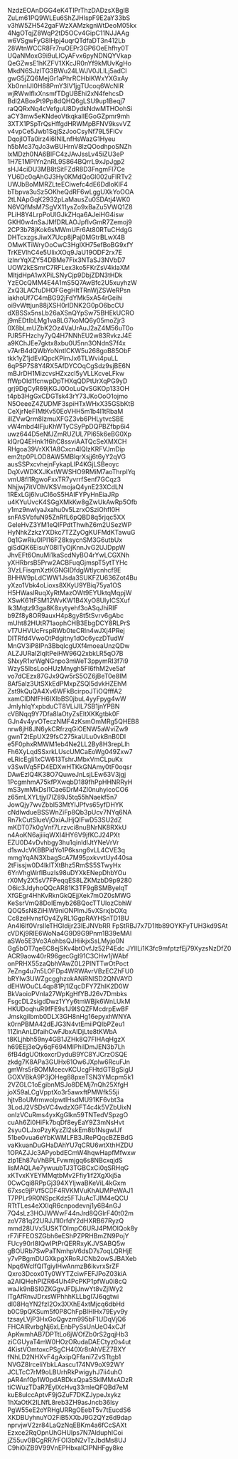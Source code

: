 NzdzEOAnDGG4eK4TIPrThzDADzsXBgIB
ZuLm61PQ9WLEu6ShZJHlspF9E2aY33bS
v3hW5ZH542gaFWzXAMzkgnWtDeoM05kx
4NgOTqjZ8WqP2tD5OCv4GipC11NJJAAg
w6VSgwFyG8IHpj4uqrQTdfaDT3n412Lb
28WtnWCCR8Fr7ruOEPr3GP6OeEhfhy0T
UQaNMoxG9i9uLICyAFvx6pyNDNQYVkap
QeGZwsE1hKZFV1XKcJR0nYf9kMUvKgHo
MkdN6SJzITG3BWu24LWJV0JLlLj5adCl
gwG5jZQ6MejGr1aPhrRCHblKWxYXGxAy
Xb0nnIJI0H88PmY3IV1jgTUcoq6WcNIR
wjRWwlflxXnsmfTDgUBEhi2xN4fehcsD
Bdl2ABoxPt9Pp8dQHQ6gLSU9up1Beqj7
raQQRxNq4cVefguU8DydkNdwMTHOohSi
aCY3mw5eKNdeoVtkqkalIEGoGZpmr9mh
3XTX1PSpTrQsHffgdHRWMpBFNV9ksvVZ
v4vpCe5Jwb1SqjSzJooCsyNf79L5FiCv
DqojIOTa0irz4i6INILnfHsWazG1Hyeu
h5bMc37qJo3wBUHrnV8lzQOodhpoSNZh
lxMDzh0NA6BlFC4zJAvJssLv45iZU3eP
1H7E1MPIYn2nRL9S864BQrrL9xJpJgp2
sHJ4ciDU3MB8tSitFZdR8D3FngmFl7Ce
YU6Dc0qAhGJ3Hy0KMdQoGl002uFIRTv2
UWJbBoMMRZLteECiwefc4dE6DdIoKlF4
bTbpva3uSz5OKheQdRF6wLggUXkYoOOA
2tLNApGqK2932pLaMausZu0SDAtj4WK0
N6VQfMsM7SgVX11ysZo9xBaZu5VWQ1Z8
PLiH8Y4LrpPoUlGJkZHqa6AJeiHG4isw
GKH0w4nSaJMfDRLAOJpfIvGmR7Zemoj9
2CP3b78jKok6sMWmUFr6At80RTuCHdgG
DHTcxzgsJiwX7Ucp8jPaj0MGtrBLwX4B
OMwKTiWryOoCwC3HglXH75efBoBG9xfY
TrKEVlhC4e5UlixXOq9JaU19ODF2rx7E
izInrYqXZY54DBMe7Fix3NTaSJ3NVbD7
UOW2kESmrC7RFLex3ko5FKrZsV4kIaXM
MItjdHpA1wXPiLSNyCjp9DbjZDN3tHDk
YzEOcQMM4E4A1mS5Q7AwBfc2U5xuyhzW
ZxQ3LACfuDHOFGegHItTRnWjZSWeRPsn
iakhoUf7C4mBG92jFdYMk5xA54rGeihi
oi9vWttjun88jXSH0rIDNK2G0pO6bcCU
dXBSSx5nsLb26aXSnQYpSw75BHEkUCRO
j9mEDtIbLMg1va8LG7koMQ6y05moZjr3
0X8bLmUZbK2Oz4VaUrAuJ2aZ4M56uT0o
PJR5FHzchy7yQ4H7NNhEU2w83RvkzJ4E
a9KChJEe7gktx8xbu0U5nn3ONdnS7f4x
v7ArB4dQWbYoNntICKW5u268goB85ObF
tkk1yZ1jdEvlQpcKPimJx6TLWvi4puLL
6qP5P7S8Y4RX5AfDYCOqCgSdz9sjBE6N
mBJrDH1MizcvsHZxzcI5yVLLKcveLFkw
ffWpOId1fcnwpDpTHXqQDPtUrXqPG9yD
grj9DgCyR69jKGJ0OoLuQvSGKOp133OH
t4pb3HgGxCDGTsk43rY73JKoOoO1ojmo
N5OeeeZ4ZUDMF3spiHTxWHxX35GSbKtB
CeXjrNeFIMtKv50EoVHH5m1b4l1tRbaM
ilIZVwQrm8IzmuXFGZ3vb6PHLytvcSBE
vW4mbd4IFjuKhWTyCSyPpDQPBZfbp6i4
uwz644D5eNfJZmRUZUL7Pl65k6eBG0Xp
klQrQ4EHnk1f6hC8ssviAATQcSeXMXCH
RHgoa39VrXK1A8Cxcn4lQlzKRFVJmDip
em2tp0PLOD8AW5MBlqrXsjj6t6yY2qVG
ausSSPxcvhejnFykapLlP4KGjLSBeoyc
DqXvWDKXJKxtWWSHO9RMiM7aoThrpIYq
vmU8fl1RgwoFxxTR7yvrrfSenf7GCqz3
Nhjjwj7itVOhVKSVmojaQ4ynE23XCdLN
1RExLGj6lvuCl6oS5HAIFYPyHnEiaJRp
u4KYuUvcK4SGgXMkKw8gZwUkAwRp5Ofb
y1mz9nwlyaJxahu0v5LzrxOSziOhfI0H
snFASVbfuN95ZnRfL6pQBD8q5rjqc5XX
GeIeHvZ3YM1eQlFPdtThwhZ6m2USezWP
HyNhkZzkzYXDkc7TZZyOgKUFMdKTawuG
0q1GwRiu0IPI16F28ksycnSM3G6utbUx
giSdQK6EisuY08ITyOjKnnJvG2UJDppW
JhvEFt6OnuMi1kaScdNyBO4rYwLCGXNh
yXHRbrsB5Prw2ACBFuqGjmspT5ytTYHc
3VzLFisqmXztKGNGlDfdgWtlycnhcf9E
BHHW9pLdCWW1Jsda3SUKFZU636Zot4Bu
yXzo1Vbk4oLioxs8XKyU9YBiq75ya1OS
H5HWaslRuqXyRtMazOWt9EYUktqMqpjW
XSwK61tFSM12WvKW1B4XyO8UlyICSXuf
Ik3Mqtz93ga8K8xytyehf3oASqJhiRIF
b9Zf8y8OR9auxH4p8gy8t5tSvrv6gAbc
mUht82HUtR71aophCHB3EbgDCY8RLPrS
vT7UHVUcFrspRWb0teCRln4wJXj4PRej
DITRfd4VwoOtPdgitny1dOc6yczDTudW
MnGV3iP8IPn3BbqlcgUXf4moeaUnzQDw
ALZJURal2lqItPeiHW96Q2xbkLR5qO7B
SNxyR1xrWgNGnpo3mWeT3ppymRI3f7i9
WzyS5IbsLooHUzMnygh5FI6fhM2ve5af
vo7dCEzx87GJx9Qw5rS5OZ6jBeT0e8IM
8Af5alz3UtSXkEdPMxpZSQl5dvkHZEhM
Zst9kQuQA4Xv6WFkBcirpoJTiOQfffA2
xamCIDNfFH6IXIbBS0jbuL4yyFpyg4wW
JmIyhIqYxpbduCT8VLiJlL7SB1jnYPBN
cVBNqq9Y7Dfa8laOtyZsEltXKKgtbk0F
GJn4v4yvOTeczNMF4zKsmOmMRg5QHEB8
nrw8jH8JN6ykCRfrzqGiOENW5aWviZw9
gwnT2tEpUX29fsC275kaULu0vkBnB0Dl
e5F0phxRMWM1eb4Ne2LL2By8H3repLlh
Fh6XyLqdSSxrkLUscUMCaEoWg049Zxw7
eLRicEgIi1xCW613TshrJMbxVmCLpuKx
v3SwIVq5FD4EDXwHTKkGNAmy0tF0oqsr
DAwEzlQ4K38O7QuweJnLsjLEw63V3jgj
1PcgmhmA75kfPXwqbD189fhPpHHNRRyH
mS3ymMkDsI1Cae6DrM4Zl0nuhyicoCO6
z65mLXYLtjyI7IZ89J5tq55hNaekf5n7
JowQjy7wvZbbI53MtYIJPfvs65yfDHYK
cNdlwdueBSSWnZiFp8Qb3pUcv7NYq6NA
Rn7kCutSIueVjOxiAJHjQIFwD53SU2dZ
mKDT07k0gVnf7Lrzvci8nuBNrNK8RXkU
n4AoKN6ajiiiqWXI4HY6V9jfKCJ24PXt
EZU0D4vDvhbgy3hu1qinldlJtYNeVrVr
d1swJcVKBBPidYo1P6ksng6vLL4CVE3q
mmgYqAN3XbagScA7M95pxkvvtUy440sa
2tFissjw0D4lklTXtBhz5RmSS5STwyHx
6YnVhgWrfIBuzIs98uDYXkENepDhbYOu
rX0My2X5sV7FPeqqES8LZKMzbD9p9280
O6ic3JdyhoQQcAR81K3TF9gBSMByeIqT
XfGEgr4HhKvRknGkQEjjXek7mOZ0sMWG
KeSsrVmQ8DoIEmyb26BQocTTUlozCbhW
QOQ5sN8ZiHiW9niONPlmJ5vXSrxjbOXq
Cc8zeHvnsfOy4ZyRL1GgpRAYHSnTD1BU
An4I6If0VrsIIeTHGIdijr23lEJNVbRR
FpStRBJ7x7D1ltb89OYKFyTUH3kd9SAt
cVDKj9RIE6WoNa4G9D9G9Pnm1B39eMAl
aSWo5E3Vo3AohbsQJHiikjxSsLMyjo0N
Gg5bOT7qe6C8ejSKv4btOvfJz52P4Edc
JYlILi1K3fc9mfptzfEj79XyzsNzDfZ0
ACR9aow40rR96gecGgl91C3CHw1jWAbf
onPRHX55zaQbhVAwZ0L2PlNTTwOtPoct
7eZng4u7n5LOFDp4WRWAvrVBzECZhFU0
bRYIw3UWZgcgghzokANiRNlSD2QNVAYD
dEHWOuCL4qp81Pj1lZqcDFY7ZhIK2D0W
BkVaoioPVnIa27WpKgHfYBJ26v7Dmbks
FsgcDL2sigdDwz1YYy6tmWBjk6WnLUkM
HKUDoqhuR9fFE9s1J9ISQZFMcdrpEwBF
JmskgiIbmb0DLX3GH8nHg16epyxhWNYA
k0rnPBMA42dEJG3N4vtEmiiPQIbPZeu1
11ZinAnLDfaihCwFJbxAIDjLte8tKWbA
t8KLjhbh59ny4GB1JZHk8Q7FlHAqHgzX
h69EEj3eQy6qF694MIPhiIDmJEN3b7Lh
6fB4dgUOtkoxcrDyduB9YC8YJCrzOSQE
zkdg7K8APa3GUHx61Ow6JXplw6RcuFJn
gmWrs5rBOMMcecvKCUcgFHtdGTBgSigU
GOXVBkA9P3jOHeg88pxeTSN3YMcpm5k1
2VZGLC1oEgibnMSJo8DEMj7nQh25XfgH
joX59aLCgVpptXo3r5awxftPMWfk55ji
hjtvBoUMrmwolpwtIHsdMU91KF6vbt3a
3LodJ2VSDsVC4wdzXGFT4c4k5VZbUixN
onIzVCuRms4yxKgGlkn59TNTedVSpzgO
cuAh6Zi0HiFk7bqDf8eyEaY9Z3mNsHvt
2syuOLJxoPzyKyzZI2skEm8b1NsgwIJf
51be0vua6eYbKWMLFB3JRePQqcBZEBdG
vaKkuanDuGHaDAhYU7qCRU6wtXthHZDU
1OPAZJJc3APyobdECmW4hqwHapfMfwxw
zlp1Eh87uVhBPLFvwmjgq6s8NBcxqjdS
IisMAQLAe7ywuubTJ3TGBCxCi0qSRHqG
xKTvxKYEYMMqtbMv2Ffiy1if2XgXkj5a
0CwCqi8RPpGj394XYljwaBKeViL4kGxm
67xsc9jPVf5CDF4RVKMVuKhAUMPeWAJ1
T7PPLr9R0NSpcKdz5FTJuAcTJlM4eQCU
RTtTLes4eXXIqR6cnpodevnj1y6B4nGJ
7Q4sLz3HOJWWwF44nJrd8QGIrF40t02m
zoV781q22URJJ1I0rfdY2dHXRB67RyzQ
mmd28UVx5USKTOImpC6URJ4PMOlQok8y
rF7iFFEOSZGbh6eEShPZPRHBmZN9PojY
FUcy90rI8IQwIPtPrQERRxyKJVSABQ5w
gBOURb7SwPaTNmhpV6dsD7s7oqLQRHjE
y7vPBgmDUGXkpgXRoRJCNb2owSJBAXeb
Npq6WclfQITgiyIHwAnmzB6ikvrxSrZF
Qxro3Dcox0Ty0WYTZciwFEFJPoZ03kiA
a2AIQHehPIZR64Uh4PcPKP1pfWu0i8cQ
waJk9nBSI0ZKGgvJFDjJnwYt8vZjlWy2
lTgAfRnvJDrxsWPhhhKLLbgI7J6qgtwi
dl08HqYN2fzI2Ox3XXhE4xtMjcq6dbHd
b0C9pQKSum5f0P8ChFpBlHlHx79Eyv9y
tzsayLVjP3HxGoQgvzm995bF1UDqVjQ6
FHCAlRvrbgNj6xLEnbPySsUnUeO4xCJf
ApKwmhAB7DPTtLo6jWOfZb0rS2gqjHb3
ziCGUyaT4mW0HOzORudaDAECtyz0s4ut
4KistVOmtoxcPSgCH40Xr8rAhVEZ7BXY
fNhLD2NHXvF4gAxipQFfani7ZvSTtgb1
NVGZ8lrceliYbkLAascu174NV9oX92WY
JCLTcC7rM9oLBUrhRkPwigyhJ7ii4uhO
pAR4nf0p1W0pdABDkxQpaSSkIMMxADzR
tiCWuzTDaR7EyIXcHvq33mleQFQBd7eM
kuE8uIccAptvF9jGZuF7DKZJypeJxykz
1hXaOtK2ILNfL8reb3ZH9asJncb36lsy
PgW55eE2oYRHgURRgOEebT5v7tEucdS6
XKDBUyhnuYO2FiB5XXbJ9G2QYz6d9dap
nprvjwV2zr84LaQzNqEBKm4a6fCcSAXt
Ezxce2RqOpnUhGHUlps7N7AlduphICoi
jZ55uv0BCgRR7rFOI3bN2vTzJbdMs8UJ
C9hi0iZB9V99VnEPHbxalClPNHFgy8ke
